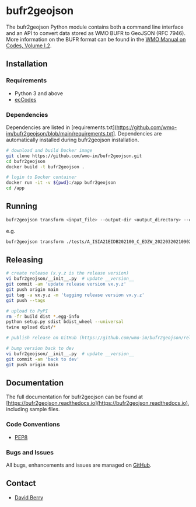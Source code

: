 # bufr2geojson

The bufr2geojson Python module contains both a command line interface and an API to convert data stored as WMO BUFR to GeoJSON (RFC 7946).
More information on the BUFR format can be found in the [WMO Manual on Codes, Volume I.2](https://library.wmo.int/doc_num.php?explnum_id=10722).

## Installation

### Requirements
- Python 3 and above
- [ecCodes](https://confluence.ecmwf.int/display/ECC)

### Dependencies

Dependencies are listed in [requirements.txt](https://github.com/wmo-im/bufr2geojson/blob/main/requirements.txt]. Dependencies are automatically installed during bufr2geojson installation.

```bash
# download and build Docker image
git clone https://github.com/wmo-im/bufr2geojson.git
cd bufr2geojson
docker build -t bufr2geojson .

# login to Docker container
docker run -it -v ${pwd}:/app bufr2geojson
cd /app
```

## Running

```bash
bufr2geojson transform <input_file> --output-dir <output_directory> --csv <True|False>
```

e.g.

```bash
bufr2geojson transform ./tests/A_ISIA21EIDB202100_C_EDZW_20220320210902_11839953.bin  --output-dir ./output/
```

## Releasing

```bash
# create release (x.y.z is the release version)
vi bufr2geojson/__init__.py  # update __version__
git commit -am 'update release version vx.y.z'
git push origin main
git tag -a vx.y.z -m 'tagging release version vx.y.z'
git push --tags

# upload to PyPI
rm -fr build dist *.egg-info
python setup.py sdist bdist_wheel --universal
twine upload dist/*

# publish release on GitHub (https://github.com/wmo-im/bufr2geojson/releases/new)

# bump version back to dev
vi bufr2geojson/__init__.py  # update __version__
git commit -am 'back to dev'
git push origin main
```

## Documentation

The full documentation for bufr2geojson can be found at [https://bufr2geojson.readthedocs.io](https://bufr2geojson.readthedocs.io), including sample files.

### Code Conventions

* [PEP8](https://www.python.org/dev/peps/pep-0008)

### Bugs and Issues

All bugs, enhancements and issues are managed on [GitHub](https://github.com/wmo-im/bufr2geojson/issues).

## Contact

* [David Berry](https://github.com/david-i-berry)
